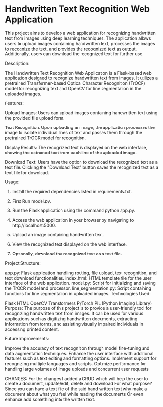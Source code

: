 # Handwritten Text Recognition Web Application
This project aims to develop a web application for recognizing handwritten text from images using deep learning techniques. The application allows users to upload images containing handwritten text, processes the images to recognize the text, and provides the recognized text as output. Additionally, users can download the recognized text for further use.

Description:

The Handwritten Text Recognition Web Application is a Flask-based web application designed to recognize handwritten text from images. It utilizes a pretrained Transformer-based Optical Character Recognition (TrOCR) model for recognizing text and OpenCV for line segmentation in the uploaded images.

Features:

Upload Images: Users can upload images containing handwritten text using the provided file upload form.

Text Recognition: Upon uploading an image, the application processes the image to isolate individual lines of text and passes them through the pretrained TrOCR model for recognition.

Display Results: The recognized text is displayed on the web interface, showing the extracted text from each line of the uploaded image.

Download Text: Users have the option to download the recognized text as a text file. Clicking the "Download Text" button saves the recognized text as a text file for download.

Usage:

1. Install the required dependencies listed in requirements.txt.

2. First Run model.py.

3. Run the Flask application using the command python app.py.

4. Access the web application in your browser by navigating to http://localhost:5000.

5. Upload an image containing handwritten text.

6. View the recognized text displayed on the web interface.

7. Optionally, download the recognized text as a text file.

Project Structure:

app.py: Flask application handling routing, file upload, text recognition, and text download functionalities.
index.html: HTML template file for the user interface of the web application.
model.py: Script for initializing and saving the TrOCR model and processor.
line_segmentation.py: Script containing functions for line segmentation in uploaded images.
Technologies Used:

Flask
HTML
OpenCV
Transformers
PyTorch
PIL (Python Imaging Library)
Purpose:
The purpose of this project is to provide a user-friendly tool for recognizing handwritten text from images. It can be used for various applications such as digitizing handwritten documents, extracting information from forms, and assisting visually impaired individuals in accessing printed content.

Future Improvements:

Improve the accuracy of text recognition through model fine-tuning and data augmentation techniques.
Enhance the user interface with additional features such as text editing and formatting options.
Implement support for recognizing multiple languages and scripts.
Optimize performance for handling large volumes of image uploads and concurrent user requests


CHANGES:
For the changes I added a CRUD which will help the user to create a document, update/edit, delete and download
For what purpose? Since you can have a text file of the said hand written text why make a document about what you feel while reading the documents
Or even enhance add something into the written text.
